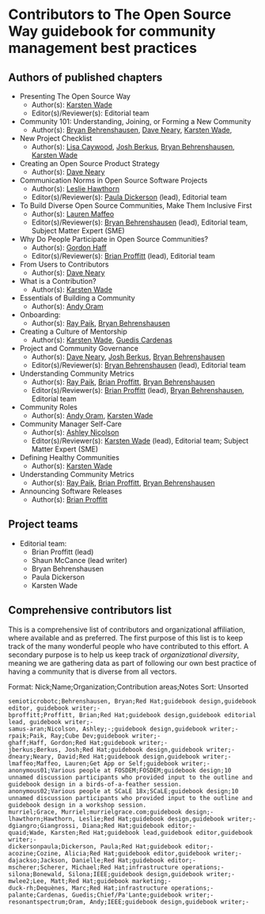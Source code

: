 # Contributors to The Open Source Way guidebook for community management best practices

## Authors of published chapters

* Presenting The Open Source Way
  * Author(s): [Karsten Wade](mailto:kwade@redhat.com)
  * Editor(s)/Reviewer(s): Editorial team
* Community 101: Understanding, Joining, or Forming a New Community
  * Author(s):  [Bryan Behrenshausen](bbehrens@redhat.com), [Dave Neary](dneary@redhat.com), [Karsten Wade](mailto:kwade@redhat.com), 
* New Project Checklist
  * Author(s):  [Lisa Caywood](mailto:lcaywood@redhat.com), [Josh Berkus](mailto:jberkus@redhat.com), [Bryan Behrenshausen](mailto:bbehrens@redhat.com), [Karsten Wade](mailto:kwade@redhat.com)
* Creating an Open Source Product Strategy
  * Author(s): [Dave Neary](dneary@redhat.com)
* Communication Norms in Open Source Software Projects
  * Author(s): [Leslie Hawthorn](mailto:lhawthor@redhat.com)
  * Editor(s)/Reviewer(s): [Paula Dickerson](mailto:pdickers@redhat.com) (lead), Editorial team
* To Build Diverse Open Source Communities, Make Them Inclusive First
  * Author(s): [Lauren Maffeo](mailto:laurenmaffeo8@gmail.com)
  * Editor(s)/Reviewer(s): [Bryan Behrenshausen](mailto:bbehrens@redhat.com) (lead), Editorial team, Subject Matter Expert (SME) 
* Why Do People Participate in Open Source Communities?
  * Author(s):  [Gordon Haff](mailto:ghaff@redhat.com)
  * Editor(s)/Reviewer(s): [Brian Proffitt](mailto:bkp@redhat.com) (lead), Editorial team
* From Users to Contributors
  * Author(s): [Dave Neary](dneary@redhat.com)
* What is a Contribution?
  * Author(s): [Karsten Wade](mailto:kwade@redhat.com)
* Essentials of Building a Community
  * Author(s): [Andy Oram](andyo@praxagora.com)
* Onboarding: 
  * Author(s): [Ray Paik](ray@cube.dev), [Bryan Behrenshausen](bbehrens@redhat.com)
* Creating a Culture of Mentorship
  * Author(s): [Karsten Wade](kwade@redhat.com), [Guedis Cardenas](guedis@palante.co)
* Project and Community Governance
  * Author(s): [Dave Neary](mailto:dneary@redhat.com), [Josh Berkus](mailto:jberkus@redhat.com), [Bryan Behrenshausen](mailto:bbehrens@redhat.com)
  * Editor(s)/Reviewer(s): [Bryan Behrenshausen](mailto:bbehrens@redhat.com) (lead), Editorial team
* Understanding Community Metrics
  * Author(s): [Ray Paik](mailto:rspaik@yahoo.com), [Brian Proffitt](mailto:bkp@redhat.com), [Bryan Behrenshausen](mailto:bbehrens@redhat.com)
  * Editor(s)/Reviewer(s): [Brian Proffitt](mailto:bkp@redhat.com) (lead), [Bryan Behrenshausen](mailto:bbehrens@redhat.com), Editorial team
* Community Roles
  * Author(s): [Andy Oram](andyo@praxagora.com), [Karsten Wade](kwade@redhat.com)
* Community Manager Self-Care
  * Author(s): [Ashley Nicolson](mailto:ashjayne.nicolson@gmail.com)
  * Editor(s)/Reviewer(s): [Karsten Wade](mailto:kwade@redhat.com) (lead), Editorial team; Subject Matter Expert (SME)
* Defining Healthy Communities
  * Author(s): [Karsten Wade](kwade@redhat.com)
* Understanding Community Metrics
  * Author(s): [Ray Paik](ray@cube.dev), [Brian Proffitt](bkp@redhat.com), [Bryan Behrenshausen](mailto:bbehrens@redhat.com)
* Announcing Software Releases
  * Author(s): [Brian Proffitt](bkp@redhat.com)

## Project teams

* Editorial team:
  * Brian Proffitt (lead)
  * Shaun McCance (lead writer)
  * Bryan Behrenshausen
  * Paula Dickerson
  * Karsten Wade


## Comprehensive contributors list

This is a comprehensive list of contributors and organizational affiliation, where available and as preferred.
The first purpose of this list is to keep track of the many wonderful people who have contributed to this effort.
A secondary purpose is to help us keep track of _organizational diversity_, meaning we are gathering data as part of following our own best practice of having a community that is diverse from all vectors.

Format:  Nick;Name;Organization;Contribution areas;Notes
Sort: Unsorted

    semioticrobotc;Behrenshausen, Bryan;Red Hat;guidebook design,guidebook editor, guidebook writer;-
    bproffitt;Proffitt, Brian;Red Hat;guidebook design,guidebook editorial lead, guidebook writer;-
    samus-aran;Nicolson, Ashley;-;guidebook design,guidebook writer;-
    rpaik;Paik, Ray;Cube Dev;guidebook writer;-
    ghaff;Haff, Gordon;Red Hat;guidebook writer;-
    jberkus;Berkus, Josh;Red Hat;guidebook design,guidebook writer;-
    dneary;Neary, David;Red Hat;guidebook design,guidebook writer;-
    lmaffeo;Maffeo, Lauren;Get App or Self;guidebook writer;-
    anonymous01;Various people at FOSDEM;FOSDEM;guidebook design;10 unnamed discussion participants who provided input to the outline and guidebook design in a birds-of-a-feather session.
    anonymous02;Various people at SCaLE 18x;SCaLE;guidebook design;10 unnamed discussion participants who provided input to the outline and guidebook design in a workshop session.
    murriel;Grace, Murriel;murrielgrace.com;guidebook design;-
    lhawthorn;Hawthorn, Leslie;Red Hat;guidebook design,guidebook writer;-
    dgiangro;Giangrossi, Diana;Red Hat;guidebook editor;-
    quaid;Wade, Karsten;Red Hat;guidebook lead,guidebook editor,guidebook writer;-
    dickersonpaula;Dickerson, Paula;Red Hat;guidebook editor;-
    acozine;Cozine, Alicia;Red Hat;guidebook editor,guidebook writer;-   
    dajackso;Jackson, Danielle;Red Hat;guidebook editor;-
    mscherer;Scherer, Michael;Red Hat;infrastructure operations;-
    silona;Bonewald, Silona;IEEE;guidebook design,guidebook writer;-
    mwlee2;Lee, Matt;Red Hat;guidebook marketing;-
    duck-rh;Dequènes, Marc;Red Hat;infrastructure operations;-
    palante;Cardenas, Guedis;Chief/Pa'Lante;guidebook writer;-
    resonantspectrum;Oram, Andy;IEEE;guidebook design,guidebook writer;-
